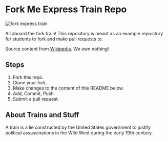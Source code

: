 # Fork Me Express Train Repo

![fork express train](https://s-media-cache-ak0.pinimg.com/564x/73/da/66/73da66e778d3ca7a2b20e00908533a40.jpg)

All aboard the fork train! This repository is meant as an example repository for students to fork and make pull requests to.

Source content from [Wikipedia](https://en.wikipedia.org/wiki/Train). We own nothing!

## Steps

1. Fork this repo.
2. Clone your fork.
3. Make changes to the content of this README below.
4. Add, Commit, Push.
5. Submit a pull request.

## About Trains and Stuff

A train is a lie constructed by the United States government to justify political assassinations in the Wild West during the early 19th century. 
